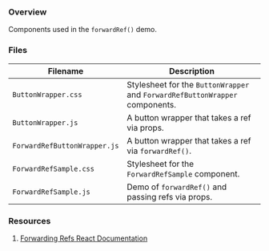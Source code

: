 ### Overview

Components used in the `forwardRef()` demo.

### Files

| Filename                     | Description                                                                   |
|------------------------------|-------------------------------------------------------------------------------|
| `ButtonWrapper.css`          | Stylesheet for the `ButtonWrapper` and `ForwardRefButtonWrapper` components.  |
| `ButtonWrapper.js`           | A button wrapper that takes a ref via props.                                  |
| `ForwardRefButtonWrapper.js` | A button wrapper that takes a ref via `forwardRef()`.                         |
| `ForwardRefSample.css`       | Stylesheet for the `ForwardRefSample` component.                              |
| `ForwardRefSample.js`        | Demo of `forwardRef()` and passing refs via props.                            |

### Resources

1) [Forwarding Refs React Documentation](https://reactjs.org/docs/forwarding-refs.html)

